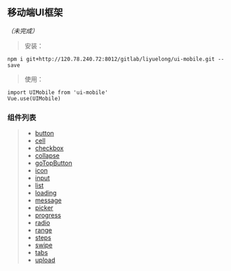 ## 移动端UI框架 
*（未完成）*

> 安装：
```
npm i git+http://120.78.240.72:8012/gitlab/liyuelong/ui-mobile.git --save
```

> 使用：
```
import UIMobile from 'ui-mobile'
Vue.use(UIMobile)
```

### 组件列表
>- [button](./doc/button.md)
>- [cell](./doc/cell.md)
>- [checkbox](./doc/checkbox.md)
>- [collapse](./doc/collapse.md)
>- [goTopButton](./doc/goTopButton.md)
>- [icon](./doc/icon.md)
>- [input](./doc/input.md)
>- [list](./doc/list.md)
>- [loading](./doc/loading.md)
>- [message](./doc/message.md)
>- [picker](./doc/picker.md)
>- [progress](./doc/progress.md)
>- [radio](./doc/radio.md)
>- [range](./doc/range.md)
>- [steps](./doc/steps.md)
>- [swipe](./doc/swipe.md)
>- [tabs](./doc/tabs.md)
>- [upload](./doc/upload.md)
